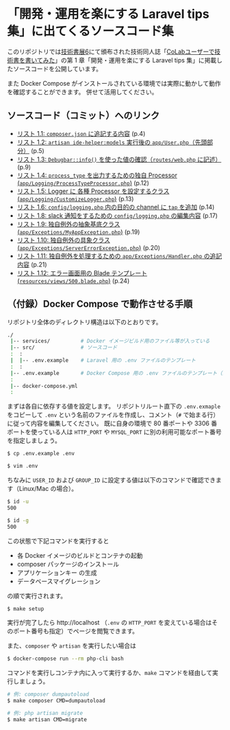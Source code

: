 # 「開発・運用を楽にする Laravel tips 集」に出てくるソースコード集

このリポジトリでは[技術書展6](https://techbookfest.org/event/tbf06)にて頒布された技術同人誌「[CoLabユーザーで技術書を書いてみた](https://techbookfest.org/event/tbf06/circle/36070001)」の第 1 章「開発・運用を楽にする Laravel tips 集」に掲載したソースコードを公開しています。

また Docker Compose がインストールされている環境では実際に動かして動作を確認することができます。
併せて活用してください。

## ソースコード（コミット）へのリンク

* [リスト 1.1: `composer.json` に追記する内容](https://github.com/okashoi/colab-techbook6-example/commit/1aba617) (p.4)
* [リスト 1.2: `artisan ide-helper:models` 実行後の `app/User.php`（先頭部分）](https://github.com/okashoi/colab-techbook6-example/commit/8a3ab01) (p.5)
* [リスト 1.3: `Debugbar::info()` を使った値の確認（`routes/web.php` に記述）](https://github.com/okashoi/colab-techbook6-example/commit/f42dd45) (p.9)
* [リスト 1.4: `process_type` を出力するための独自 Processor (`app/Logging/ProcessTypeProcessor.php`)](https://github.com/okashoi/colab-techbook6-example/commit/c293541) (p.12)
* [リスト 1.5: Logger に 各種 Processor を設定するクラス (`app/Logging/CustomizeLogger.php`)](https://github.com/okashoi/colab-techbook6-example/commit/af2c0ce) (p.13)
* [リスト 1.6: `config/logging.php` 内の目的の channel に `tap` を追加](https://github.com/okashoi/colab-techbook6-example/commit/89f8765) (p.14)
* [リスト 1.8: slack 通知をするための `config/logging.php` の編集内容](https://github.com/okashoi/colab-techbook6-example/commit/935f7a7) (p.17)
* [リスト 1.9: 独自例外の抽象基底クラス (`app/Exceptions/MyAppException.php`)](https://github.com/okashoi/colab-techbook6-example/commit/4700720) (p.19)
* [リスト 1.10: 独自例外の具象クラス (`app/Exceptions/ServerErrorException.php`)](https://github.com/okashoi/colab-techbook6-example/commit/00fd572) (p.20)
* [リスト 1.11: 独自例外を処理するための `app/Exceptions/Handler.php` の追記内容](https://github.com/okashoi/colab-techbook6-example/commit/00bac40) (p.21)
* [リスト 1.12: エラー画面用の Blade テンプレート (`resources/views/500.blade.php`)](https://github.com/okashoi/colab-techbook6-example/commit/bdc3089) (p.24)

## （付録）Docker Compose で動作させる手順

リポジトリ全体のディレクトリ構造は以下のとおりです。

```bash
./
 |-- services/          # Docker イメージビルド用のファイル等が入っている
 |-- src/               # ソースコード
 :  :
 |  |-- .env.example    # Laravel 用の .env ファイルのテンプレート
 :  :
 |-- .env.example       # Docker Compose 用の .env ファイルのテンプレート（上記のものとは別）
 :
 |-- docker-compose.yml
 :
```

まずは各自に依存する値を設定します。
リポジトリルート直下の `.env.exmaple` をコピーして `.env` という名前のファイルを作成し、コメント（`#` で始まる行）に従って内容を編集してください。
既に自身の環境で 80 番ポートや 3306 番ポートを使っている人は `HTTP_PORT` や `MYSQL_PORT` に別の利用可能なポート番号を指定しましょう。

```bash
$ cp .env.example .env

$ vim .env
```

ちなみに `USER_ID` および `GROUP_ID` に設定する値は以下のコマンドで確認できます（Linux/Mac の場合）。

```bash
$ id -u
500

$ id -g
500
```

この状態で下記コマンドを実行すると

* 各 Docker イメージのビルドとコンテナの起動
* composer パッケージのインストール
* アプリケーションキー の生成
* データベースマイグレーション

の順で実行されます。

```bash
$ make setup
```

実行が完了したら http://localhost （`.env` の `HTTP_PORT` を変えている場合はそのポート番号も指定）でページを閲覧できます。

また、`composer` や `artisan` を実行したい場合は

```bash
$ docker-compose run --rm php-cli bash
```

コマンドを実行しコンテナ内に入って実行するか、`make` コマンドを経由して実行しましょう。

```bash
# 例: composer dumpautoload
$ make composer CMD=dumpautoload

# 例: php artisan migrate
$ make artisan CMD=migrate
```
